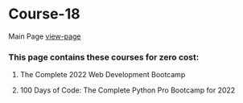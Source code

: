 # Course-18

Main Page [view-page](https://oneaboveall18.github.io/Course-18/)

### This page contains these courses for zero cost:

1. The Complete 2022 Web Development Bootcamp

2. 100 Days of Code: The Complete Python Pro Bootcamp for 2022
